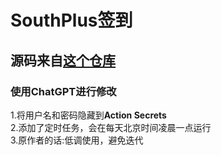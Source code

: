 # SouthPlus签到
## 源码来自[这个仓库](https://github.com/yo1995/Daily_Python_Tasks/tree/master/Checkin_southplus)
### 使用ChatGPT进行修改 
1.将用户名和密码隐藏到**Action Secrets**  
2.添加了定时任务，会在每天北京时间凌晨一点运行  
3.原作者的话:低调使用，避免迭代
